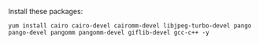 Install these packages:

```
yum install cairo cairo-devel cairomm-devel libjpeg-turbo-devel pango pango-devel pangomm pangomm-devel giflib-devel gcc-c++ -y
```
